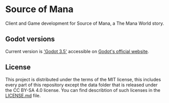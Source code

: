 # Source of Mana

Client and Game development for Source of Mana, a The Mana World story.

## Godot versions

Current version is ['Godot 3.5'](https://downloads.tuxfamily.org/godotengine/3.5/) accessible on [Godot's official website](https://godotengine.org/download).

## License

This project is distributed under the terms of the MIT license, this includes every part of this repository except the data folder that is released under the CC BY-SA 4.0 license.
You can find describtion of such licenses  in the [LICENSE.md](LICENSE.md) file.